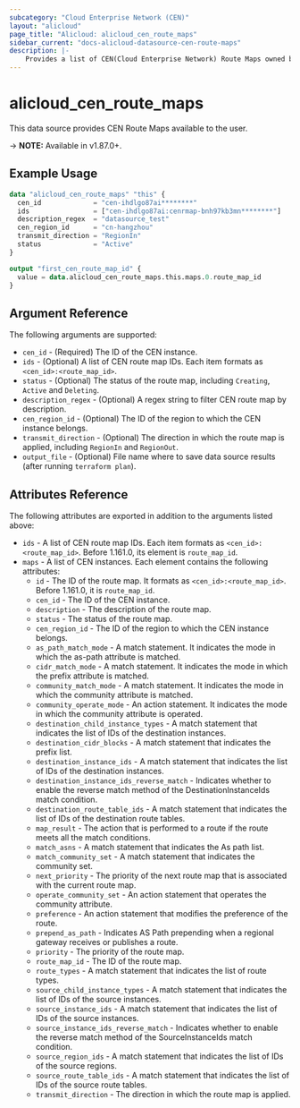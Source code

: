 ```yaml
---
subcategory: "Cloud Enterprise Network (CEN)"
layout: "alicloud"
page_title: "Alicloud: alicloud_cen_route_maps"
sidebar_current: "docs-alicloud-datasource-cen-route-maps"
description: |-
    Provides a list of CEN(Cloud Enterprise Network) Route Maps owned by an Alibaba Cloud account.
---
```


# alicloud\_cen\_route\_maps

This data source provides CEN Route Maps available to the user.

-> **NOTE:** Available in v1.87.0+.

## Example Usage

```terraform
data "alicloud_cen_route_maps" "this" {
  cen_id             = "cen-ihdlgo87ai********"
  ids                = ["cen-ihdlgo87ai:cenrmap-bnh97kb3mn********"]
  description_regex  = "datasource_test"
  cen_region_id      = "cn-hangzhou"
  transmit_direction = "RegionIn"
  status             = "Active"
}

output "first_cen_route_map_id" {
  value = data.alicloud_cen_route_maps.this.maps.0.route_map_id
}
```

## Argument Reference

The following arguments are supported:

* `cen_id` - (Required) The ID of the CEN instance.
* `ids` - (Optional) A list of CEN route map IDs. Each item formats as `<cen_id>:<route_map_id>`.
* `status` - (Optional) The status of the route map, including `Creating`, `Active` and `Deleting`.
* `description_regex` - (Optional) A regex string to filter CEN route map by description.
* `cen_region_id` - (Optional) The ID of the region to which the CEN instance belongs.
* `transmit_direction` - (Optional) The direction in which the route map is applied, including `RegionIn` and `RegionOut`.
* `output_file` - (Optional) File name where to save data source results (after running `terraform plan`).

## Attributes Reference

The following attributes are exported in addition to the arguments listed above:

* `ids` - A list of CEN route map IDs. Each item formats as `<cen_id>:<route_map_id>`. Before 1.161.0, its element is `route_map_id`.
* `maps` - A list of CEN instances. Each element contains the following attributes:
  * `id` - The ID of the route map. It formats as `<cen_id>:<route_map_id>`. Before 1.161.0, it is `route_map_id`.
  * `cen_id` - The ID of the CEN instance.
  * `description` - The description of the route map.
  * `status` - The status of the route map.
  * `cen_region_id` - The ID of the region to which the CEN instance belongs.
  * `as_path_match_mode` - A match statement. It indicates the mode in which the as-path attribute is matched.
  * `cidr_match_mode` - A match statement. It indicates the mode in which the prefix attribute is matched.
  * `community_match_mode` - A match statement. It indicates the mode in which the community attribute is matched.
  * `community_operate_mode` - An action statement. It indicates the mode in which the community attribute is operated.
  * `destination_child_instance_types` - A match statement that indicates the list of IDs of the destination instances.
  * `destination_cidr_blocks` - A match statement that indicates the prefix list.
  * `destination_instance_ids` - A match statement that indicates the list of IDs of the destination instances.
  * `destination_instance_ids_reverse_match` - Indicates whether to enable the reverse match method of the DestinationInstanceIds match condition. 
  * `destination_route_table_ids` - A match statement that indicates the list of IDs of the destination route tables.
  * `map_result` - The action that is performed to a route if the route meets all the match conditions.
  * `match_asns` - A match statement that indicates the As path list.
  * `match_community_set` - A match statement that indicates the community set.
  * `next_priority` - The priority of the next route map that is associated with the current route map. 
  * `operate_community_set` - An action statement that operates the community attribute.
  * `preference` - An action statement that modifies the preference of the route.
  * `prepend_as_path` - Indicates AS Path prepending when a regional gateway receives or publishes a route.
  * `priority` - The priority of the route map.
  * `route_map_id` - The ID of the route map.
  * `route_types` - A match statement that indicates the list of route types.
  * `source_child_instance_types` - A match statement that indicates the list of IDs of the source instances.
  * `source_instance_ids` - A match statement that indicates the list of IDs of the source instances.
  * `source_instance_ids_reverse_match` - Indicates whether to enable the reverse match method of the SourceInstanceIds match condition.
  * `source_region_ids` - A match statement that indicates the list of IDs of the source regions.
  * `source_route_table_ids` - A match statement that indicates the list of IDs of the source route tables.
  * `transmit_direction` - The direction in which the route map is applied.
